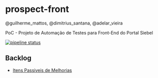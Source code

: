 # prospect-front
@guilherme_mattos, @dimitrius_santana, @adelar_vieira

PoC - Projeto de Automação de Testes para Front-End do Portal Siebel


[![pipeline status](https://git.sicredi.net/prospect-qa/siebel-web/badges/master/pipeline.svg)](https://git.sicredi.net/prospect-qa/siebel-web/commits/master)


## Backlog 
* [Itens Passiveis de Melhorias](src/test/resources/backlog_do_projeto/TODOLIST.md)